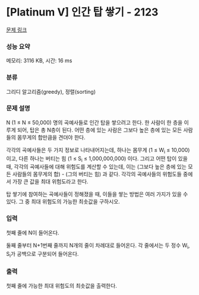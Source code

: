 # [Platinum V] 인간 탑 쌓기 - 2123 

[문제 링크](https://www.acmicpc.net/problem/2123) 

### 성능 요약

메모리: 3116 KB, 시간: 16 ms

### 분류

그리디 알고리즘(greedy), 정렬(sorting)

### 문제 설명

<p>N (1 ≤ N ≤ 50,000) 명의 곡예사들로 인간 탑을 쌓으려고 한다. 한 사람이 한 층을 이루게 되어, 탑은 총 N층이 된다. 어떤 층에 있는 사람은 그보다 높은 층에 있는 모든 사람들의 몸무게의 합만큼을 견뎌야 한다.</p>

<p>각각의 곡예사들은 두 가지 정보로 나타내어지는데, 하나는 몸무게 (1 ≤ W<sub>i</sub> ≤ 10,000) 이고, 다른 하나는 버티는 힘 (1 ≤ S<sub>i</sub> ≤ 1,000,000,000) 이다. 그리고 어떤 탑이 있을 때, 각각의 곡예사들에 대해 위험도를 계산할 수 있는데, 이는 (그보다 높은 층에 있는 모든 사람들의 몸무게의 합) - (그의 버티는 힘) 과 같다. 각각의 곡예사들의 위험도들 중에서 가장 큰 값을 최대 위험도라고 한다.</p>

<p>탑 쌓기에 참여하는 곡예사들이 정해졌을 때, 이들을 쌓는 방법은 여러 가지가 있을 수 있다. 그 중 최대 위험도의 가능한 최솟값을 구하시오.</p>

### 입력 

 <p>첫째 줄에 N이 들어온다.</p>

<p>둘째 줄부터 N+1번째 줄까지 N개의 줄이 차례대로 들어온다. 각 줄에서는 두 정수 W<sub>i</sub>, S<sub>i</sub>가 공백으로 구분되어 들어온다.</p>

### 출력 

 <p>첫째 줄에 가능한 최대 위험도의 최솟값을 출력한다.</p>

